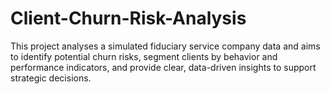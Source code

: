 # Client-Churn-Risk-Analysis
This project analyses a simulated fiduciary service company data and aims to identify potential churn risks, segment clients by behavior and performance indicators, and provide clear, data-driven insights to support strategic decisions.
